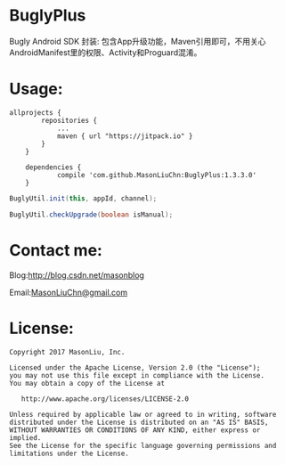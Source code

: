 # BuglyPlus

Bugly Android SDK 封装: 包含App升级功能，Maven引用即可，不用关心AndroidManifest里的权限、Activity和Proguard混淆。


# Usage:

```goovy
allprojects {
		repositories {
			...
			maven { url "https://jitpack.io" }
		}
	}

	dependencies {
	        compile 'com.github.MasonLiuChn:BuglyPlus:1.3.3.0'
	}
```

```java
BuglyUtil.init(this, appId, channel);
```

```java
BuglyUtil.checkUpgrade(boolean isManual);
```

# Contact me:

Blog:http://blog.csdn.net/masonblog

Email:MasonLiuChn@gmail.com

# License:
    Copyright 2017 MasonLiu, Inc.

    Licensed under the Apache License, Version 2.0 (the "License");
    you may not use this file except in compliance with the License.
    You may obtain a copy of the License at

       http://www.apache.org/licenses/LICENSE-2.0

    Unless required by applicable law or agreed to in writing, software
    distributed under the License is distributed on an "AS IS" BASIS,
    WITHOUT WARRANTIES OR CONDITIONS OF ANY KIND, either express or implied.
    See the License for the specific language governing permissions and
    limitations under the License.


